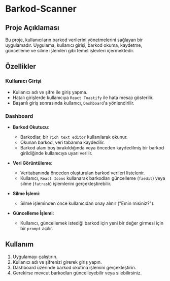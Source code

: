 # Barkod-Scanner

## Proje Açıklaması
Bu proje, kullanıcıların barkod verilerini yönetmelerini sağlayan bir uygulamadır. Uygulama, kullanıcı girişi, barkod okuma, kaydetme, güncelleme ve silme işlemleri gibi temel işlevleri içermektedir.

## Özellikler

### Kullanıcı Girişi
- Kullanıcı adı ve şifre ile giriş yapma.
- Hatalı girişlerde kullanıcıya `React Toastify` ile hata mesajı gösterilir.
- Başarılı giriş sonrasında kullanıcı, `Dashboard`'a yönlendirilir.

### Dashboard
- **Barkod Okutucu**: 
  - Barkodlar, bir `rich text editor` kullanılarak okunur.
  - Okunan barkod, veri tabanına kaydedilir.
  - Barkod alanı boş bırakıldığında veya önceden kaydedilmiş bir barkod girildiğinde kullanıcıya uyarı verilir.
  
- **Veri Görüntüleme**: 
  - Veritabanında önceden oluşturulan barkod verileri listelenir.
  - Kullanıcı, `React Icons` kullanarak barkodları güncelleme (`faedit`) veya silme (`fatrash`) işlemlerini gerçekleştirebilir.
  
- **Silme İşlemi**: 
  - Silme işleminden önce kullanıcıdan onay alınır ("Emin misiniz?").
  
- **Güncelleme İşlemi**: 
  - Kullanıcı, güncellemek istediği barkod için yeni bir değer girmesi için bir `prompt` açılır.

## Kullanım
1. Uygulamayı çalıştırın.
2. Kullanıcı adı ve şifrenizi girerek giriş yapın.
3. Dashboard üzerinde barkod okutma işlemini gerçekleştirin.
4. Gerekirse mevcut barkodları güncelleyebilir veya silebilirsiniz.
